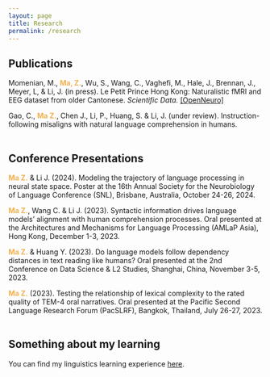 ```yaml
---
layout: page
title: Research
permalink: /research
---
```


## Publications
Momenian, M., <span style="color: #f3b04f;"><strong>Ma, Z.</strong></span>, Wu, S., Wang, C., Vaghefi, M., Hale, J., Brennan, J., Meyer, L, & Li, J. (in press). Le Petit Prince Hong Kong: Naturalistic fMRI and EEG dataset from older Cantonese. _Scientific Data._ <a href="https://openneuro.org/datasets/ds004718/versions/1.1.0">[OpenNeuro]</a>

Gao, C., <span style="color: #f3b04f;"><strong>Ma Z.</strong></span>, Chen J., Li, P., Huang, S. & Li, J. (under review). Instruction-following misaligns with natural language comprehension in humans.
<br><br>
## Conference Presentations
<span style="color: #f3b04f;"><strong>Ma Z.</strong></span> & Li J. (2024). Modeling the trajectory of language processing in neural state space. Poster at the 16th Annual Society for the Neurobiology of Language Conference (SNL), Brisbane, Australia, October 24-26, 2024.

<span style="color: #f3b04f;"><strong>Ma Z.</strong></span>, Wang C. & Li J. (2023). Syntactic information drives language models’ alignment with human comprehension processes. Oral presented at the Architectures and Mechanisms for Language Processing (AMLaP Asia), Hong Kong, December 1-3, 2023.

<span style="color: #f3b04f;"><strong>Ma Z.</strong></span> & Huang Y. (2023). Do language models follow dependency distances in text reading like humans? Oral presented at the 2nd Conference on Data Science & L2 Studies, Shanghai, China, November 3-5, 2023.

<span style="color: #f3b04f;"><strong>Ma Z.</strong></span> (2023). Testing the relationship of lexical complexity to the rated quality of TEM-4 oral narratives. Oral presented at the Pacific Second Language Research Forum (PacSLRF), Bangkok, Thailand, July 26-27, 2023.
<br><br>
## Something about my learning
You can find my linguistics learning experience <a href="https://zhengwuma.github.io/learning.html">here</a>.
